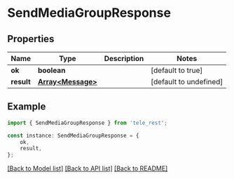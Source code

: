 # SendMediaGroupResponse


## Properties

Name | Type | Description | Notes
------------ | ------------- | ------------- | -------------
**ok** | **boolean** |  | [default to true]
**result** | [**Array&lt;Message&gt;**](Message.md) |  | [default to undefined]

## Example

```typescript
import { SendMediaGroupResponse } from 'tele_rest';

const instance: SendMediaGroupResponse = {
    ok,
    result,
};
```

[[Back to Model list]](../README.md#documentation-for-models) [[Back to API list]](../README.md#documentation-for-api-endpoints) [[Back to README]](../README.md)
